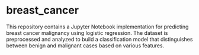 # breast_cancer
This repository contains a Jupyter Notebook implementation for predicting breast cancer malignancy using logistic regression. The dataset is preprocessed and analyzed to build a classification model that distinguishes between benign and malignant cases based on various features.
